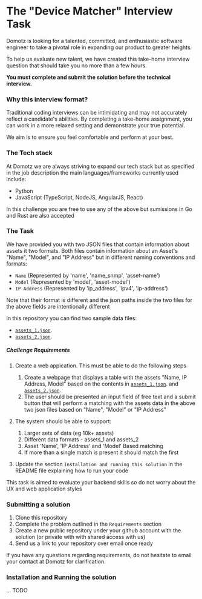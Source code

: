 # The "Device Matcher" Interview Task
Domotz is looking for a talented, committed, and enthusiastic software engineer to take a pivotal role in expanding our product to greater heights.

To help us evaluate new talent, we have created this take-home interview question that should take you no more than a few hours.

**You must complete and submit the solution before the technical interview.**

### Why this interview format?
Traditional coding interviews can be intimidating and may not accurately reflect a candidate's abilities. By completing a take-home assignment, you can work in a more relaxed setting and demonstrate your true potential.

We aim is to ensure you feel comfortable and perform at your best.

### The Tech stack
At Domotz we are always striving to expand our tech stack but as specified in the job description the main languages/frameworks currently used include:
* Python
* JavaScript (TypeScript, NodeJS, AngularJS, React)

In this challenge you are free to use any of the above but sumissions in Go and Rust are also accepted

### The Task
We have provided you with two JSON files that contain information about assets it two formats. Both files contain information about an Asset's "Name", "Model", and "IP Address" but in different naming conventions and formats:
* `Name` (Represented by 'name', 'name_snmp', 'asset-name')
* `Model` (Represented by 'model', 'asset-model')
* `IP Address` (Represented by 'ip_address', 'ipv4', 'ip-address')

Note that their format is different and the json paths inside the two files for the above fields are intentionally different

In this repository you can find two sample data files:
* [`assets_1.json`](/assets_1.json).
* [`assets_2.json`](/assets_2.json).

##### Challenge Requirements
1. Create a web appication. This must be able to do the following steps
    1. Create a webpage that displays a table with the assets "Name, IP Address, Model" based on the contents in [`assets_1.json`](/assets_1.json). and [`assets_2.json`](/assets_2.json).
    2. The user should be presented an input field of free text and a submit button that will perform a matching with the assets data in the above two json files based on "Name", "Model" or "IP Address"
    
2. The system should be able to support:
    1. Larger sets of data (eg 10k+ assets)
    2. Different data formats - assets_1 and assets_2
    3. Asset 'Name', 'IP Address' and 'Model' Based matching
    4. If more than a single match is present it should match the first

3. Update the section `Installation and running this solution` in the README file explaining how to run your code

This task is aimed to evaluate your backend skills so do not worry about the UX and web application styles

### Submitting a solution
1. Clone this repository
2. Complete the problem outlined in the `Requirements` section
3. Create a new public repository under your github account with the solution (or private with with shared access with us)
4. Send us a link to your repository over email once ready

If you have any questions regarding requirements, do not hesitate to email your contact at Domotz for clarification.

### Installation and Running the solution
... TODO
